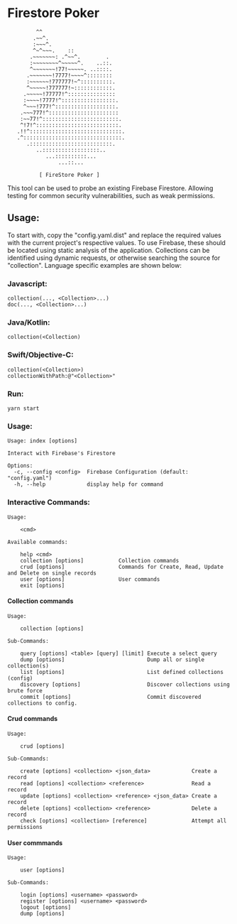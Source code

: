 # Firestore Poker

```
         ^^
        .~~^.
        :~~~^.
        ^~^~~~.    ::
       .~~~~~~~: .^~~^.        .
       :~~~~~~~~^~~~~~^.    ..::.
       ^~~~~~~~!77!~~~~~. ..::::.
      .~~~~~~~!7777!~~~~^::::::::
      :~~~~~~!777777!~^::::::::::.
      ^~~~~~!777777!~::::::::::::.
     .~~~~~!77777!^:::::::::::::::
     :~~~~!7777!^:::::::::::::::::.
     ^~~~!777!^:::::::::::::::::::.
    .~~~777!^::::::::::::::::::::::
    :~~77!^::::::::::::::::::::::::.
    ^!7!^::::::::::::::::::::::::::.
   .!!^:::::::::::::::::::::::::::::.
   .^:::::::::::::::::::::::::::::::.
      .::::::::::::::::::::::::::.
         ..::::::::::::::::::..
            ...::::::::::...
                ...::...

          [ FireStore Poker ]
```

This tool can be used to probe an existing Firebase Firestore. Allowing testing for common security vulnerabilities, such as weak permissions.

## Usage:

To start with, copy the "config.yaml.dist" and replace the required values with the current project's respective values. To use Firebase, these should be located using static analysis of the application. Collections can be identified using dynamic requests, or otherwise searching the source for "collection". Language specific examples are shown below:

### Javascript:
```
collection(..., <Collection>...)
doc(..., <Collection>...)
```

### Java/Kotlin:
```
collection(<Collection)
```

### Swift/Objective-C:
```
collection(<Collection>)
collectionWithPath:@"<Collection>"
```

### Run:
`yarn start`

### Usage:
```
Usage: index [options]

Interact with Firebase's Firestore

Options:
  -c, --config <config>  Firebase Configuration (default: "config.yaml")
  -h, --help             display help for command
```

### Interactive Commands:
```
Usage:

    <cmd>

Available commands:

    help <cmd>
    collection [options]           Collection commands
    crud [options]                 Commands for Create, Read, Update and Delete on single records
    user [options]                 User commands
    exit [options]
```

#### Collection commands

```
Usage:

    collection [options]

Sub-Commands:

    query [options] <table> [query] [limit] Execute a select query
    dump [options]                          Dump all or single collection(s)
    list [options]                          List defined collections (config)
    discovery [options]                     Discover collections using brute force
    commit [options]                        Commit discovered collections to config.
```

#### Crud commands

```
Usage:

    crud [options]

Sub-Commands:

    create [options] <collection> <json_data>             Create a record
    read [options] <collection> <reference>               Read a record
    update [options] <collection> <reference> <json_data> Create a record
    delete [options] <collection> <reference>             Delete a record
    check [options] <collection> [reference]              Attempt all permissions
```

#### User commmands

```
Usage:

    user [options]

Sub-Commands:

    login [options] <username> <password>
    register [options] <username> <password>
    logout [options]
    dump [options]
```

